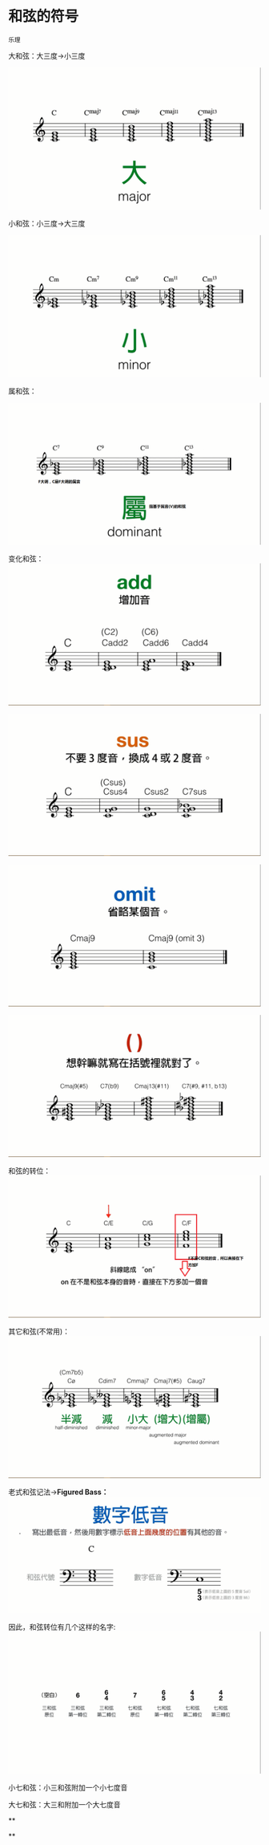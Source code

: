 # 和弦的符号

`乐理`

大和弦：大三度→小三度

![2-大和弦的符号.png](image/2-大和弦的符号.png)

小和弦：小三度→大三度

![3-小和弦的符号.png](image/3-小和弦的符号.png)

属和弦：

![4-属和弦的符号.png](image/4-属和弦的符号.png)

变化和弦：![6-add和弦.png](image/6-add和弦.png)

![7-sus和弦.png](image/7-sus和弦.png)

![8-omit和弦.png](image/8-omit和弦.png)

![9-括号的意义.png](image/9-括号的意义.png)

和弦的转位：![5-和弦的转位.png](image/5-和弦的转位.png)

其它和弦(不常用)：![其他和弦的符号.png](image/其他和弦的符号.png)

老式和弦记法→**Figured Bass：**![Figured_Bass.png](image/Figured_Bass.png)

因此，和弦转位有几个这样的名字:![和弦符号.png](image/和弦符号.png)

小七和弦：小三和弦附加一个小七度音

大七和弦：大三和附加一个大七度音

**

**
